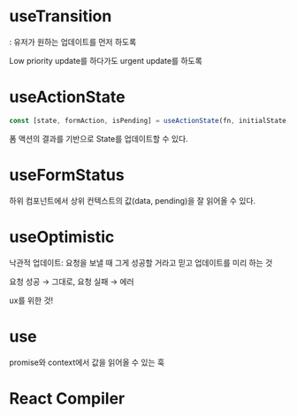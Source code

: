 # useTransition

: 유저가 원하는 업데이트를 먼저 하도록

Low priority update를 하다가도 urgent update를 하도록

# useActionState

```jsx
const [state, formAction, isPending] = useActionState(fn, initialState, permalink?);
```

폼 액션의 결과를 기반으로 State를 업데이트할 수 있다.

# useFormStatus

하위 컴포넌트에서 상위 컨텍스트의 값(data, pending)을 잘 읽어올 수 있다.

# useOptimistic

낙관적 업데이트: 요청을 보낼 때 그게 성공할 거라고 믿고 업데이트를 미리 하는 것

요청 성공 → 그대로, 요청 실패 → 에러

ux를 위한 것!

# use

promise와 context에서 값을 읽어올 수 있는 훅

# React Compiler
